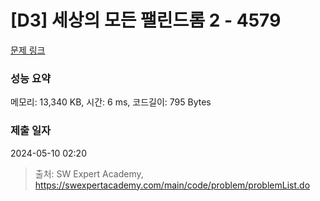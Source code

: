 # [D3] 세상의 모든 팰린드롬 2 - 4579 

[문제 링크](https://swexpertacademy.com/main/code/problem/problemDetail.do?contestProbId=AWQAz7IqAH8DFAWh) 

### 성능 요약

메모리: 13,340 KB, 시간: 6 ms, 코드길이: 795 Bytes

### 제출 일자

2024-05-10 02:20



> 출처: SW Expert Academy, https://swexpertacademy.com/main/code/problem/problemList.do